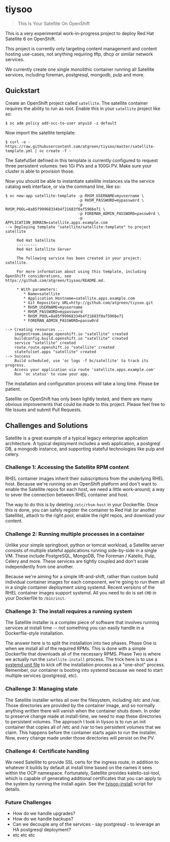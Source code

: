 # tiysoo
> This Is Your Satellite On OpenShift

This is a very experimental work-in-progress project to deploy Red Hat
Satellite 6 on OpenShift.

This project is currently only targeting content management and
content hosting use-cases, not anything requiring tftp, dhcp or
similar network services.

We currently create one single monolithic container running all
Satellite services, including foreman, postgresql, mongodb, pulp and
more.

## Quickstart

Create an OpenShift project called `satellite`.  The satellite
container requires the ability to run as root.  Enable this in your
`satellite` project like so:

    $ oc adm policy add-scc-to-user anyuid -z default
    
Now import the satellite template:

    $ curl -o - https://raw.githubusercontent.com/atgreen/tiysoo/master/satellite-template.yml | oc create -f -
    
The SatefulSet defined in this template is currently configured to
request three persistent volumes: two 1Gi PVs and a 100Gi PV.  Make
sure your cluster is able to provision those.

Now you should be able to instantiate satellite instances via the
service catalog web interface, or via the command line, like so:

    $ oc new-app satellite-template -p RHSM_USERNAME=myusername \
                                    -p RHSM_PASSWORD=mypassword \
                                    -p RHSM_POOL=8a85f99968334b4f21683f0af5966e71 \
                                    -p FOREMAN_ADMIN_PASSWORD=passw0rd \
                                    -p APPLICATION_DOMAIN=satellite.apps.example.com
    --> Deploying template "satellite/satellite-template" to project satellite
    
         Red Hat Satellite
         ---------
         Red Hat Satellite Server
    
         The following service has been created in your project: satellite.
         
         For more information about using this template, including OpenShift considerations, see https://github.com/atgreen/tiysoo/README.md.
    
         * With parameters:
            * Name=satellite
            * Application Hostname=satellite.apps.example.com
            * Git Repository URL=http://github.com/atgreen/tiysoo.git
            * RHSM_USERNAME=myusername
            * RHSM_PASSWORD=mypassword
            * RHSM_POOL=8a85f99968334b4f21683f0af5966e71
            * FOREMAN_ADMIN_PASSWORD=passw0rd
    
    --> Creating resources ...
        imagestream.image.openshift.io "satellite" created
        buildconfig.build.openshift.io "satellite" created
        service "satellite" created
        route.route.openshift.io "satellite" created
        statefulset.apps "satellite" created
    --> Success
        Build scheduled, use 'oc logs -f bc/satellite' to track its progress.
        Access your application via route 'satellite.apps.example.com' 
        Run 'oc status' to view your app.
    
The installation and configuration process will take a long time.
Please be patient.

Satellite on OpenShift has only been lightly tested, and there are
many obvious improvements that could be made to this project.  Please
feel free to file Issues and submit Pull Requests.

## Challenges and Solutions

Satellite is a great example of a typical legacy enterprise
application architecture.  A typical deployment includes a web
application, a postgreql DB, a mongodb instance, and supporting
stateful technologies like pulp and celery.


### Challenge 1: Accessing the Satellite RPM content

RHEL container images inherit their subscriptions from the underlying
RHEL host.  Because we're running on an OpenShift platform and don't
want to enable the Satellite repos for each host, we need a little
work-around; a way to sever the connection between RHEL container and
host.  

The way to do this is by deleting `/etc/rhsm-host` in your Dockerfile.
Once this is done, you can safely register the container to Red Hat
(or another Satellite), attach to the right pool, enable the right
repos, and download your content.


### Challenge 2: Running multiple processes in a container

Unlike your simple springboot, python or tomcat workload, a Satellite
server consists of multiple stateful applications running side-by-side
in a single VM.  These include PostgreSQL, MongoDB, The Foreman /
Katello, Pulp, Celery and more.  These services are tightly coupled
and don't scale independently from one another.

Because we're aiming for a simple lift-and-shift, rather than custom
build individual container images for each component, we're going to
run them all in a single container deployment using systemd.  Recent
versions of the RHEL container images support systemd.  All you need
to do is set `CMD` in your Dockerfile to `/bin/init`.


### Challenge 3: The install requires a running system

The Satellite installer is a complex piece of software that involves
running services at install time -- not something you can easily
handle in a Dockerfile-style installation.

The answer here is to split the installation into two phases.  Phase
One is when we install all of the required RPMs.  This is done with a
simple Dockerfile that downloads all of the necessary RPMS.  Phase Two
is where we actually run the `satellite-install` process.  The trick
here is to use a [systemd unit file](https://github.com/atgreen/tiysoo/blob/master/root/etc/systemd/system/install-satellite.service) to kick off the installation
process as a "one-shot" process.  Remember, our container is booting
into systemd because we need to start multiple services (postgresql,
etc).  


### Challenge 3: Managing state

The Satellite installer writes all over the filesystem, including /etc
and /var.  Those directories are provided by the container image, and
so normally anything written there will vanish when the container
shuts down.  In order to preserve change made at install-time, we need
to map these directories to persistent volumes.  The approach I took
in tiysoo is to run an init container that copies all of /etc and /var
to two persistent volumes that we claim.  This happens before the
container starts again to run the installer.  Now, every change made
under those directories will persist on the PV.


### Challenge 4: Certificate handling

We need Satellite to provide SSL certs for the ingress route, in
addition to whatever it builds by default at install time based on the
names it sees within the OCP namespace.  Fortunately, Satellite
provides katello-ssl-tool, which is capable of generating additional
certificates that you can apply to the system by running the install
again.  See the [tyisoo-install](https://github.com/atgreen/tiysoo/blob/master/root/usr/bin/tiysoo-install) script for details.

### Future Challenges

* How do we handle upgrades?
* How do we handle backups?
* Can we decouple any of the services - say postgresql - to leverage an HA postgresql deployment?
* etc etc etc
